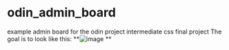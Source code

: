 # odin_admin_board
example admin board for the odin project intermediate css final project
The goal is to look like this:
**![image](https://github.com/user-attachments/assets/b8149c42-deaf-4bf8-9bc1-d9ed701d2826)
**
